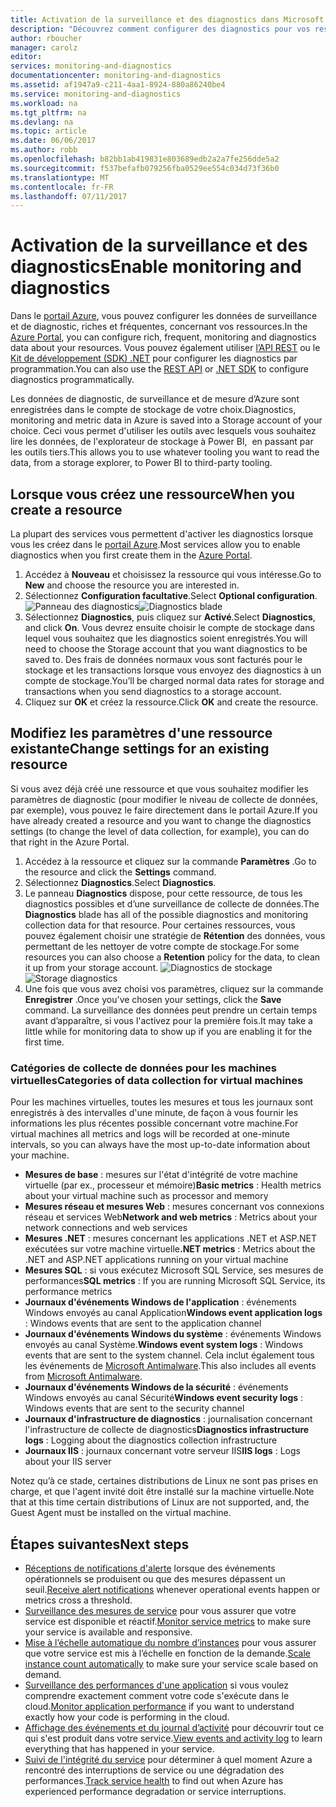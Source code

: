 ```yaml
---
title: Activation de la surveillance et des diagnostics dans Microsoft Azure | Microsoft Docs
description: "Découvrez comment configurer des diagnostics pour vos ressources dans Azure."
author: rboucher
manager: carolz
editor: 
services: monitoring-and-diagnostics
documentationcenter: monitoring-and-diagnostics
ms.assetid: af1947a9-c211-4aa1-8924-880a86240be4
ms.service: monitoring-and-diagnostics
ms.workload: na
ms.tgt_pltfrm: na
ms.devlang: na
ms.topic: article
ms.date: 06/06/2017
ms.author: robb
ms.openlocfilehash: b82bb1ab419831e803689edb2a2a7fe256dde5a2
ms.sourcegitcommit: f537befafb079256fba0529ee554c034d73f36b0
ms.translationtype: MT
ms.contentlocale: fr-FR
ms.lasthandoff: 07/11/2017
---
```

# <a name="enable-monitoring-and-diagnostics"></a><span data-ttu-id="dffb8-103">Activation de la surveillance et des diagnostics</span><span class="sxs-lookup"><span data-stu-id="dffb8-103">Enable monitoring and diagnostics</span></span>
<span data-ttu-id="dffb8-104">Dans le [portail Azure](https://portal.azure.com), vous pouvez configurer les données de surveillance et de diagnostic, riches et fréquentes, concernant vos ressources.</span><span class="sxs-lookup"><span data-stu-id="dffb8-104">In the [Azure Portal](https://portal.azure.com), you can configure rich, frequent, monitoring and diagnostics data about your resources.</span></span> <span data-ttu-id="dffb8-105">Vous pouvez également utiliser [l’API REST](https://msdn.microsoft.com/library/azure/dn931932.aspx) ou le [Kit de développement (SDK) .NET](http://www.nuget.org/packages/Microsoft.Azure.Management.Monitor) pour configurer les diagnostics par programmation.</span><span class="sxs-lookup"><span data-stu-id="dffb8-105">You can also use the [REST API](https://msdn.microsoft.com/library/azure/dn931932.aspx) or [.NET SDK](http://www.nuget.org/packages/Microsoft.Azure.Management.Monitor) to configure diagnostics programmatically.</span></span>

<span data-ttu-id="dffb8-106">Les données de diagnostic, de surveillance et de mesure d’Azure sont enregistrées dans le compte de stockage de votre choix.</span><span class="sxs-lookup"><span data-stu-id="dffb8-106">Diagnostics, monitoring and metric data in Azure is saved into a Storage account of your choice.</span></span> <span data-ttu-id="dffb8-107">Ceci vous permet d'utiliser les outils avec lesquels vous souhaitez lire les données, de l'explorateur de stockage à Power BI,  en passant par les outils tiers.</span><span class="sxs-lookup"><span data-stu-id="dffb8-107">This allows you to use whatever tooling you want to read the data, from a storage explorer, to Power BI to third-party tooling.</span></span>

## <a name="when-you-create-a-resource"></a><span data-ttu-id="dffb8-108">Lorsque vous créez une ressource</span><span class="sxs-lookup"><span data-stu-id="dffb8-108">When you create a resource</span></span>
<span data-ttu-id="dffb8-109">La plupart des services vous permettent d'activer les diagnostics lorsque vous les créez dans le [portail Azure](https://portal.azure.com).</span><span class="sxs-lookup"><span data-stu-id="dffb8-109">Most services allow you to enable diagnostics when you first create them in the [Azure Portal](https://portal.azure.com).</span></span>

1. <span data-ttu-id="dffb8-110">Accédez à **Nouveau** et choisissez la ressource qui vous intéresse.</span><span class="sxs-lookup"><span data-stu-id="dffb8-110">Go to **New** and choose the resource you are interested in.</span></span>
2. <span data-ttu-id="dffb8-111">Sélectionnez **Configuration facultative**.</span><span class="sxs-lookup"><span data-stu-id="dffb8-111">Select **Optional configuration**.</span></span>
    <span data-ttu-id="dffb8-112">![Panneau des diagnostics](./media/insights-how-to-use-diagnostics/Insights_CreateTime.png)</span><span class="sxs-lookup"><span data-stu-id="dffb8-112">![Diagnostics blade](./media/insights-how-to-use-diagnostics/Insights_CreateTime.png)</span></span>
3. <span data-ttu-id="dffb8-113">Sélectionnez **Diagnostics**, puis cliquez sur **Activé**.</span><span class="sxs-lookup"><span data-stu-id="dffb8-113">Select **Diagnostics**, and click **On**.</span></span> <span data-ttu-id="dffb8-114">Vous devrez ensuite choisir le compte de stockage dans lequel vous souhaitez que les diagnostics soient enregistrés.</span><span class="sxs-lookup"><span data-stu-id="dffb8-114">You will need to choose the Storage account that you want diagnostics to be saved to.</span></span> <span data-ttu-id="dffb8-115">Des frais de données normaux vous sont facturés pour le stockage et les transactions lorsque vous envoyez des diagnostics à un compte de stockage.</span><span class="sxs-lookup"><span data-stu-id="dffb8-115">You’ll be charged normal data rates for storage and transactions when you send diagnostics to a storage account.</span></span>
4. <span data-ttu-id="dffb8-116">Cliquez sur **OK** et créez la ressource.</span><span class="sxs-lookup"><span data-stu-id="dffb8-116">Click **OK** and create the resource.</span></span>

## <a name="change-settings-for-an-existing-resource"></a><span data-ttu-id="dffb8-117">Modifiez les paramètres d'une ressource existante</span><span class="sxs-lookup"><span data-stu-id="dffb8-117">Change settings for an existing resource</span></span>
<span data-ttu-id="dffb8-118">Si vous avez déjà créé une ressource et que vous souhaitez modifier les paramètres de diagnostic (pour modifier le niveau de collecte de données, par exemple), vous pouvez le faire directement dans le portail Azure.</span><span class="sxs-lookup"><span data-stu-id="dffb8-118">If you have already created a resource and you want to change the diagnostics settings (to change the level of data collection, for example), you can do that right in the Azure Portal.</span></span>

1. <span data-ttu-id="dffb8-119">Accédez à la ressource et cliquez sur la commande **Paramètres** .</span><span class="sxs-lookup"><span data-stu-id="dffb8-119">Go to the resource and click the **Settings** command.</span></span>
2. <span data-ttu-id="dffb8-120">Sélectionnez **Diagnostics**.</span><span class="sxs-lookup"><span data-stu-id="dffb8-120">Select **Diagnostics**.</span></span>
3. <span data-ttu-id="dffb8-121">Le panneau **Diagnostics** dispose, pour cette ressource, de tous les diagnostics possibles et d’une surveillance de collecte de données.</span><span class="sxs-lookup"><span data-stu-id="dffb8-121">The **Diagnostics** blade has all of the possible diagnostics and monitoring collection data for that resource.</span></span> <span data-ttu-id="dffb8-122">Pour certaines ressources, vous pouvez également choisir une stratégie de **Rétention** des données, vous permettant de les nettoyer de votre compte de stockage.</span><span class="sxs-lookup"><span data-stu-id="dffb8-122">For some resources you can also choose a **Retention** policy for the data, to clean it up from your storage account.</span></span>
    <span data-ttu-id="dffb8-123">![Diagnostics de stockage](./media/insights-how-to-use-diagnostics/Insights_StorageDiagnostics.png)</span><span class="sxs-lookup"><span data-stu-id="dffb8-123">![Storage diagnostics](./media/insights-how-to-use-diagnostics/Insights_StorageDiagnostics.png)</span></span>
4. <span data-ttu-id="dffb8-124">Une fois que vous avez choisi vos paramètres, cliquez sur la commande **Enregistrer** .</span><span class="sxs-lookup"><span data-stu-id="dffb8-124">Once you've chosen your settings, click the **Save** command.</span></span> <span data-ttu-id="dffb8-125">La surveillance des données peut prendre un certain temps avant d’apparaître, si vous l'activez pour la première fois.</span><span class="sxs-lookup"><span data-stu-id="dffb8-125">It may take a little while for monitoring data to show up if you are enabling it for the first time.</span></span>

### <a name="categories-of-data-collection-for-virtual-machines"></a><span data-ttu-id="dffb8-126">Catégories de collecte de données pour les machines virtuelles</span><span class="sxs-lookup"><span data-stu-id="dffb8-126">Categories of data collection for virtual machines</span></span>
<span data-ttu-id="dffb8-127">Pour les machines virtuelles, toutes les mesures et tous les journaux sont enregistrés à des intervalles d'une minute, de façon à vous fournir les informations les plus récentes possible concernant votre machine.</span><span class="sxs-lookup"><span data-stu-id="dffb8-127">For virtual machines all metrics and logs will be recorded at one-minute intervals, so you can always have the most up-to-date information about your machine.</span></span>

* <span data-ttu-id="dffb8-128">**Mesures de base** : mesures sur l'état d'intégrité de votre machine virtuelle (par ex., processeur et mémoire)</span><span class="sxs-lookup"><span data-stu-id="dffb8-128">**Basic metrics** : Health metrics about your virtual machine such as processor and memory</span></span>
* <span data-ttu-id="dffb8-129">**Mesures réseau et mesures Web** : mesures concernant vos connexions réseau et services Web</span><span class="sxs-lookup"><span data-stu-id="dffb8-129">**Network and web metrics** : Metrics about your network connections and web services</span></span>
* <span data-ttu-id="dffb8-130">**Mesures .NET** : mesures concernant les applications .NET et ASP.NET exécutées sur votre machine virtuelle</span><span class="sxs-lookup"><span data-stu-id="dffb8-130">**.NET metrics** : Metrics about the .NET and ASP.NET applications running on your virtual machine</span></span>
* <span data-ttu-id="dffb8-131">**Mesures SQL** : si vous exécutez Microsoft SQL Service, ses mesures de performances</span><span class="sxs-lookup"><span data-stu-id="dffb8-131">**SQL metrics** : If you are running Microsoft SQL Service, its performance metrics</span></span>
* <span data-ttu-id="dffb8-132">**Journaux d'événements Windows de l'application** : événements Windows envoyés au canal Application</span><span class="sxs-lookup"><span data-stu-id="dffb8-132">**Windows event application logs** : Windows events that are sent to the application channel</span></span>
* <span data-ttu-id="dffb8-133">**Journaux d'événements Windows du système** : événements Windows envoyés au canal Système.</span><span class="sxs-lookup"><span data-stu-id="dffb8-133">**Windows event system logs** : Windows events that are sent to the system channel.</span></span> <span data-ttu-id="dffb8-134">Cela inclut également tous les événements de [Microsoft Antimalware](http://go.microsoft.com/fwlink/?LinkID=404171&clcid=0x409).</span><span class="sxs-lookup"><span data-stu-id="dffb8-134">This also includes all events from [Microsoft Antimalware](http://go.microsoft.com/fwlink/?LinkID=404171&clcid=0x409).</span></span>
* <span data-ttu-id="dffb8-135">**Journaux d'événements Windows de la sécurité** : événements Windows envoyés au canal Sécurité</span><span class="sxs-lookup"><span data-stu-id="dffb8-135">**Windows event security logs** : Windows events that are sent to the security channel</span></span>
* <span data-ttu-id="dffb8-136">**Journaux d'infrastructure de diagnostics** : journalisation concernant l'infrastructure de collecte de diagnostics</span><span class="sxs-lookup"><span data-stu-id="dffb8-136">**Diagnostics infrastructure logs** : Logging about the diagnostics collection infrastructure</span></span>
* <span data-ttu-id="dffb8-137">**Journaux IIS** : journaux concernant votre serveur IIS</span><span class="sxs-lookup"><span data-stu-id="dffb8-137">**IIS logs** : Logs about your IIS server</span></span>

<span data-ttu-id="dffb8-138">Notez qu’à ce stade, certaines distributions de Linux ne sont pas prises en charge, et que l'agent invité doit être installé sur la machine virtuelle.</span><span class="sxs-lookup"><span data-stu-id="dffb8-138">Note that at this time certain distributions of Linux are not supported, and, the Guest Agent must be installed on the virtual machine.</span></span>

## <a name="next-steps"></a><span data-ttu-id="dffb8-139">Étapes suivantes</span><span class="sxs-lookup"><span data-stu-id="dffb8-139">Next steps</span></span>
* <span data-ttu-id="dffb8-140">[Réceptions de notifications d'alerte](insights-receive-alert-notifications.md) lorsque des événements opérationnels se produisent ou que des mesures dépassent un seuil.</span><span class="sxs-lookup"><span data-stu-id="dffb8-140">[Receive alert notifications](insights-receive-alert-notifications.md) whenever operational events happen or metrics cross a threshold.</span></span>
* <span data-ttu-id="dffb8-141">[Surveillance des mesures de service](insights-how-to-customize-monitoring.md) pour vous assurer que votre service est disponible et réactif.</span><span class="sxs-lookup"><span data-stu-id="dffb8-141">[Monitor service metrics](insights-how-to-customize-monitoring.md) to make sure your service is available and responsive.</span></span>
* <span data-ttu-id="dffb8-142">[Mise à l’échelle automatique du nombre d’instances](insights-how-to-scale.md) pour vous assurer que votre service est mis à l’échelle en fonction de la demande.</span><span class="sxs-lookup"><span data-stu-id="dffb8-142">[Scale instance count automatically](insights-how-to-scale.md) to make sure your service scale based on demand.</span></span>
* <span data-ttu-id="dffb8-143">[Surveillance des performances d'une application](../application-insights/app-insights-azure-web-apps.md) si vous voulez comprendre exactement comment votre code s'exécute dans le cloud.</span><span class="sxs-lookup"><span data-stu-id="dffb8-143">[Monitor application performance](../application-insights/app-insights-azure-web-apps.md) if you want to understand exactly how your code is performing in the cloud.</span></span>
* <span data-ttu-id="dffb8-144">[Affichage des événements et du journal d’activité](insights-debugging-with-events.md) pour découvrir tout ce qui s'est produit dans votre service.</span><span class="sxs-lookup"><span data-stu-id="dffb8-144">[View events and activity log](insights-debugging-with-events.md) to learn everything that has happened in your service.</span></span>
* <span data-ttu-id="dffb8-145">[Suivi de l'intégrité du service](insights-service-health.md) pour déterminer à quel moment Azure a rencontré des interruptions de service ou une dégradation des performances.</span><span class="sxs-lookup"><span data-stu-id="dffb8-145">[Track service health](insights-service-health.md) to find out when Azure has experienced performance degradation or service interruptions.</span></span>

